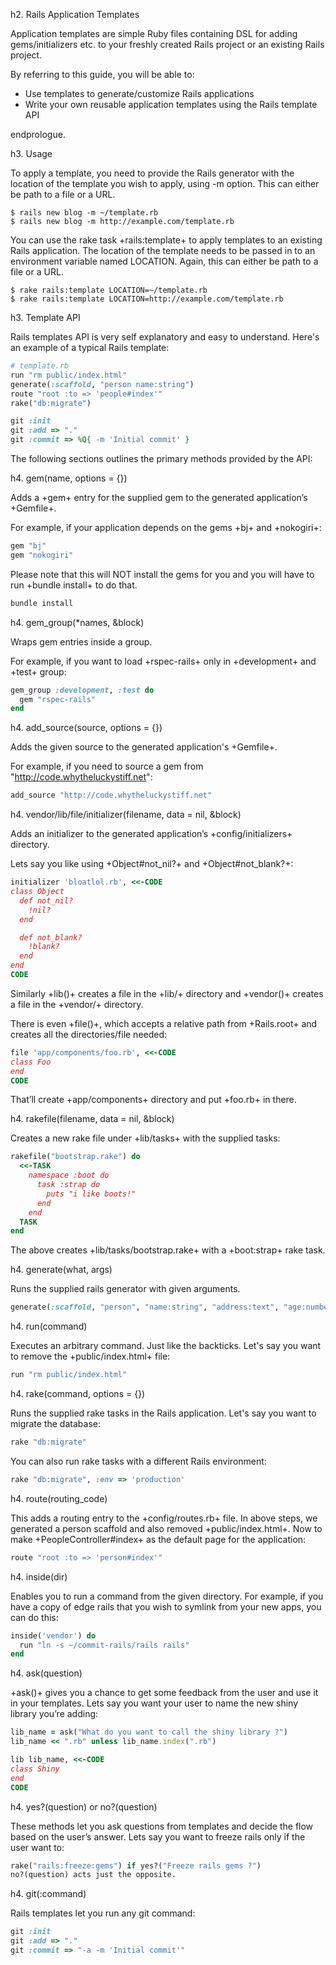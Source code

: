 h2. Rails Application Templates

Application templates are simple Ruby files containing DSL for adding gems/initializers etc. to your freshly created Rails project or an existing Rails project.

By referring to this guide, you will be able to:

* Use templates to generate/customize Rails applications
* Write your own reusable application templates using the Rails template API

endprologue.

h3. Usage

To apply a template, you need to provide the Rails generator with the location of the template you wish to apply, using -m option. This can either be path to a file or a URL.

```shell
$ rails new blog -m ~/template.rb
$ rails new blog -m http://example.com/template.rb
```

You can use the rake task +rails:template+ to apply templates to an existing Rails application. The location of the template needs to be passed in to an environment variable named LOCATION. Again, this can either be path to a file or a URL.

```shell
$ rake rails:template LOCATION=~/template.rb
$ rake rails:template LOCATION=http://example.com/template.rb
```

h3. Template API

Rails templates API is very self explanatory and easy to understand. Here's an example of a typical Rails template:

```ruby
# template.rb
run "rm public/index.html"
generate(:scaffold, "person name:string")
route "root :to => 'people#index'"
rake("db:migrate")

git :init
git :add => "."
git :commit => %Q{ -m 'Initial commit' }
```

The following sections outlines the primary methods provided by the API:

h4. gem(name, options = {})

Adds a +gem+ entry for the supplied gem to the generated application’s +Gemfile+.

For example, if your application depends on the gems +bj+ and +nokogiri+:

```ruby
gem "bj"
gem "nokogiri"
```

Please note that this will NOT install the gems for you and you will have to run +bundle install+ to do that.

```ruby
bundle install
```

h4. gem_group(*names, &block)

Wraps gem entries inside a group.

For example, if you want to load +rspec-rails+ only in +development+ and +test+ group:

```ruby
gem_group :development, :test do
  gem "rspec-rails"
end
```

h4. add_source(source, options = {})

Adds the given source to the generated application's +Gemfile+.

For example, if you need to source a gem from "http://code.whytheluckystiff.net":

```ruby
add_source "http://code.whytheluckystiff.net"
```

h4. vendor/lib/file/initializer(filename, data = nil, &block)

Adds an initializer to the generated application’s +config/initializers+ directory.

Lets say you like using +Object#not_nil?+ and +Object#not_blank?+:

```ruby
initializer 'bloatlol.rb', <<-CODE
class Object
  def not_nil?
    !nil?
  end

  def not_blank?
    !blank?
  end
end
CODE
```

Similarly +lib()+ creates a file in the +lib/+ directory and +vendor()+ creates a file in the +vendor/+ directory.

There is even +file()+, which accepts a relative path from +Rails.root+ and creates all the directories/file needed:

```ruby
file 'app/components/foo.rb', <<-CODE
class Foo
end
CODE
```

That’ll create +app/components+ directory and put +foo.rb+ in there.

h4. rakefile(filename, data = nil, &block)

Creates a new rake file under +lib/tasks+ with the supplied tasks:

```ruby
rakefile("bootstrap.rake") do
  <<-TASK
    namespace :boot do
      task :strap do
        puts "i like boots!"
      end
    end
  TASK
end
```

The above creates +lib/tasks/bootstrap.rake+ with a +boot:strap+ rake task.

h4. generate(what, args)

Runs the supplied rails generator with given arguments.

```ruby
generate(:scaffold, "person", "name:string", "address:text", "age:number")
```

h4. run(command)

Executes an arbitrary command. Just like the backticks. Let's say you want to remove the +public/index.html+ file:

```ruby
run "rm public/index.html"
```

h4. rake(command, options = {})

Runs the supplied rake tasks in the Rails application. Let's say you want to migrate the database:

```ruby
rake "db:migrate"
```

You can also run rake tasks with a different Rails environment:

```ruby
rake "db:migrate", :env => 'production'
```

h4. route(routing_code)

This adds a routing entry to the +config/routes.rb+ file. In above steps, we generated a person scaffold and also removed +public/index.html+. Now to make +PeopleController#index+ as the default page for the application:

```ruby
route "root :to => 'person#index'"
```

h4. inside(dir)

Enables you to run a command from the given directory. For example, if you have a copy of edge rails that you wish to symlink from your new apps, you can do this:

```ruby
inside('vendor') do
  run "ln -s ~/commit-rails/rails rails"
end
```

h4. ask(question)

+ask()+ gives you a chance to get some feedback from the user and use it in your templates. Lets say you want your user to name the new shiny library you’re adding:

```ruby
lib_name = ask("What do you want to call the shiny library ?")
lib_name << ".rb" unless lib_name.index(".rb")

lib lib_name, <<-CODE
class Shiny
end
CODE
```

h4. yes?(question) or no?(question)

These methods let you ask questions from templates and decide the flow based on the user’s answer. Lets say you want to freeze rails only if the user want to:

```ruby
rake("rails:freeze:gems") if yes?("Freeze rails gems ?")
no?(question) acts just the opposite.
```

h4. git(:command)

Rails templates let you run any git command:

```ruby
git :init
git :add => "."
git :commit => "-a -m 'Initial commit'"
```
